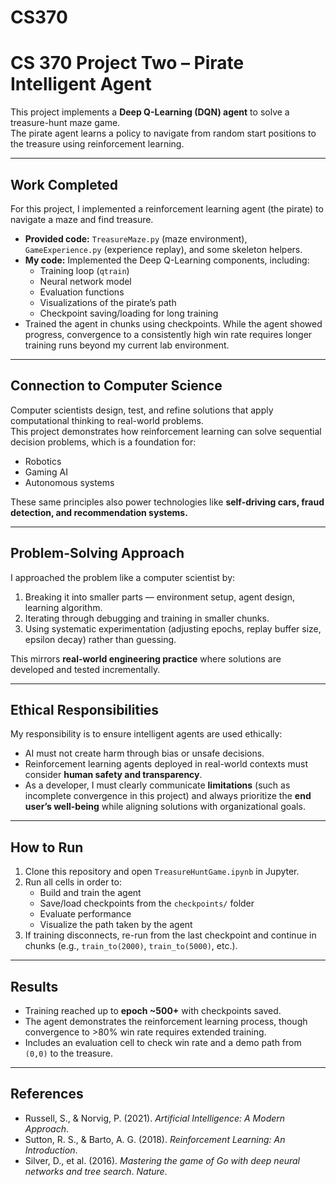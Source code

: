# CS370
# CS 370 Project Two – Pirate Intelligent Agent

This project implements a **Deep Q-Learning (DQN) agent** to solve a treasure-hunt maze game.  
The pirate agent learns a policy to navigate from random start positions to the treasure using reinforcement learning.

---

##  Work Completed
For this project, I implemented a reinforcement learning agent (the pirate) to navigate a maze and find treasure.  
- **Provided code:** `TreasureMaze.py` (maze environment), `GameExperience.py` (experience replay), and some skeleton helpers.  
- **My code:** Implemented the Deep Q-Learning components, including:
  - Training loop (`qtrain`)
  - Neural network model
  - Evaluation functions
  - Visualizations of the pirate’s path
  - Checkpoint saving/loading for long training  
- Trained the agent in chunks using checkpoints. While the agent showed progress, convergence to a consistently high win rate requires longer training runs beyond my current lab environment.

---

##  Connection to Computer Science
Computer scientists design, test, and refine solutions that apply computational thinking to real-world problems.  
This project demonstrates how reinforcement learning can solve sequential decision problems, which is a foundation for:
- Robotics  
- Gaming AI  
- Autonomous systems  

These same principles also power technologies like **self-driving cars, fraud detection, and recommendation systems.**

---

##  Problem-Solving Approach
I approached the problem like a computer scientist by:
1. Breaking it into smaller parts — environment setup, agent design, learning algorithm.  
2. Iterating through debugging and training in smaller chunks.  
3. Using systematic experimentation (adjusting epochs, replay buffer size, epsilon decay) rather than guessing.  

This mirrors **real-world engineering practice** where solutions are developed and tested incrementally.

---

##  Ethical Responsibilities
My responsibility is to ensure intelligent agents are used ethically:  
- AI must not create harm through bias or unsafe decisions.  
- Reinforcement learning agents deployed in real-world contexts must consider **human safety and transparency**.  
- As a developer, I must clearly communicate **limitations** (such as incomplete convergence in this project) and always prioritize the **end user’s well-being** while aligning solutions with organizational goals.  

---

##  How to Run
1. Clone this repository and open `TreasureHuntGame.ipynb` in Jupyter.  
2. Run all cells in order to:
   - Build and train the agent
   - Save/load checkpoints from the `checkpoints/` folder
   - Evaluate performance
   - Visualize the path taken by the agent  
3. If training disconnects, re-run from the last checkpoint and continue in chunks (e.g., `train_to(2000)`, `train_to(5000)`, etc.).

---

##  Results
- Training reached up to **epoch ~500+** with checkpoints saved.  
- The agent demonstrates the reinforcement learning process, though convergence to >80% win rate requires extended training.  
- Includes an evaluation cell to check win rate and a demo path from `(0,0)` to the treasure.  

---

##  References
- Russell, S., & Norvig, P. (2021). *Artificial Intelligence: A Modern Approach*.  
- Sutton, R. S., & Barto, A. G. (2018). *Reinforcement Learning: An Introduction*.  
- Silver, D., et al. (2016). *Mastering the game of Go with deep neural networks and tree search*. *Nature*.  

